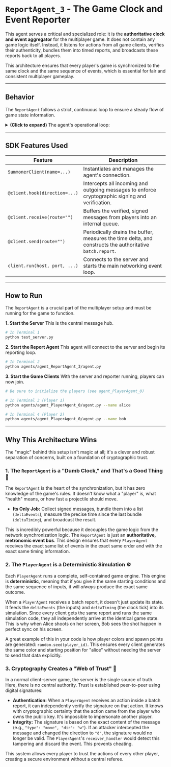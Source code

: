 # `ReportAgent_3` - The Game Clock and Event Reporter

This agent serves a critical and specialized role: it is the **authoritative clock and event aggregator** for the multiplayer game. It does not contain any game logic itself. Instead, it listens for actions from all game clients, verifies their authenticity, bundles them into timed reports, and broadcasts these reports back to all players.

This architecture ensures that every player's game is synchronized to the same clock and the same sequence of events, which is essential for fair and consistent multiplayer gameplay.

---

## Behavior

The `ReportAgent` follows a strict, continuous loop to ensure a steady flow of game state information.

<details>
<summary><b>(Click to expand)</b> The agent's operational loop:</summary>
<br>

1.  **Listens for Player Actions**: The agent connects to the server and waits for messages from any of the `GameAgent` clients (e.g., `player.join`, `player.move`, `player.shoot`).

2.  **Verifies Every Message**: A `RECEIVE` hook (`verify_incoming_message`) intercepts every message.
    * It expects messages to be in a `SignedWrapper` format.
    * It uses the public key included in the wrapper to verify the digital signature. This proves the message came from a legitimate player and was not tampered with.
    * If a message is valid, the hook passes the **entire, original signed message** forward. Invalid or unsigned messages are silently discarded.

3.  **Buffers Validated Actions**: The main receive handler (`custom_receive`) takes the verified messages from the hook and places them into an internal `asyncio.Queue` called `message_buffer`.

4.  **Creates Timed Batch Reports**: The send handler (`custom_send`) runs on a loop controlled by `FPS` (Frames Per Second). In each "frame," it:
    * Drains all messages currently in the `message_buffer`.
    * Measures the **exact time elapsed** in nanoseconds since the last report was sent. This becomes the `deltaTiming` value.
    * Constructs a `batch.report` payload, placing the list of original, signed player actions into the `deltaEvents` field.

5.  **Signs and Broadcasts the Report**: Before the `batch.report` is sent, a `SEND` hook (`sign_outgoing_message`) signs the entire report with the `ReportAgent_1`'s own private key. This authenticates the report itself. The server then broadcasts this signed report to all connected game clients.

The game clients receive this report, verify its signature, and then use the `deltaTiming` and `deltaEvents` within it to advance their local simulation of the game. 

</details>

---

## SDK Features Used

| Feature                         | Description                                                                                               |
| ------------------------------- | --------------------------------------------------------------------------------------------------------- |
| `SummonerClient(name=...)`      | Instantiates and manages the agent's connection.                                                          |
| `@client.hook(direction=...)`   | Intercepts all incoming and outgoing messages to enforce cryptographic signing and verification.          |
| `@client.receive(route="")`     | Buffers the verified, signed messages from players into an internal queue.                                |
| `@client.send(route="")`        | Periodically drains the buffer, measures the time delta, and constructs the authoritative `batch.report`. |
| `client.run(host, port, ...)`   | Connects to the server and starts the main networking event loop.                                         |

---

## How to Run

The `ReportAgent` is a crucial part of the multiplayer setup and must be running for the game to function.

**1. Start the Server**
This is the central message hub.
```bash
# In Terminal 1
python test_server.py
````

**2. Start the Report Agent**
This agent will connect to the server and begin its reporting loop.

```bash
# In Terminal 2
python agents/agent_ReportAgent_3/agent.py
```

**3. Start the Game Clients**
With the server and reporter running, players can now join.

```bash
# Be sure to initialize the players (see agent_PlayerAgent_0)

# In Terminal 3 (Player 1)
python agents/agent_PlayerAgent_0/agent.py --name alice

# In Terminal 4 (Player 2)
python agents/agent_PlayerAgent_0/agent.py --name bob
```

-----

## Why This Architecture Wins

The "magic" behind this setup isn't magic at all; it's a clever and robust separation of concerns, built on a foundation of cryptographic trust.

### 1. The `ReportAgent` is a "Dumb Clock," and That's a Good Thing 🧠

The `ReportAgent` is the heart of the synchronization, but it has zero knowledge of the game's rules. It doesn't know what a "player" is, what "health" means, or how fast a projectile should move.

  * **Its Only Job:** Collect signed messages, bundle them into a list (`deltaEvents`), measure the precise time since the last bundle (`deltaTiming`), and broadcast the result.

This is incredibly powerful because it decouples the game logic from the network synchronization logic. The `ReportAgent` is just an **authoritative, metronomic event bus**. This design ensures that every `PlayerAgent` receives the exact same list of events in the exact same order and with the exact same timing information.

### 2. The `PlayerAgent` is a Deterministic Simulation ⚙️

Each `PlayerAgent` runs a complete, self-contained game engine. This engine is **deterministic**, meaning that if you give it the same starting conditions and the same sequence of inputs, it will *always* produce the exact same outcome.

When a `PlayerAgent` receives a batch report, it doesn't just update its state. It feeds the `deltaEvents` (the inputs) and `deltaTiming` (the clock tick) into its simulation. Since every client gets the same report and runs the same simulation code, they all independently arrive at the identical game state. This is why when Alice shoots on her screen, Bob sees the shot happen in perfect sync on his screen.

A great example of this in your code is how player colors and spawn points are generated: `random.seed(player_id)`. This ensures every client generates the same color and starting position for "alice" without needing the server to send that data explicitly.

### 3. Cryptography Creates a "Web of Trust" 🔐

In a normal client-server game, the server is the single source of truth. Here, there is no central authority. Trust is established peer-to-peer using digital signatures:

  * **Authentication:** When a `PlayerAgent` receives an action inside a batch report, it can independently verify the signature on that action. It knows with cryptographic certainty that the action came from the player who owns the public key. It's impossible to impersonate another player.
  * **Integrity:** The signature is based on the exact content of the message (e.g., `"type": "move", "dir": "w"`). If an attacker intercepted the message and changed the direction to `"d"`, the signature would no longer be valid. The `PlayerAgent`'s `receiver_handler` would detect this tampering and discard the event. This prevents cheating.

This system allows every player to trust the actions of every other player, creating a secure environment without a central referee.